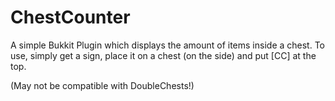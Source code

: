 ChestCounter
============

A simple Bukkit Plugin which displays the amount of items inside a chest.
To use, simply get a sign, place it on a chest (on the side) and put [CC] at the top.

(May not be compatible with DoubleChests!)
